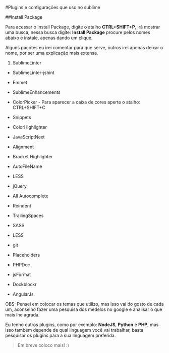 #Plugins e configurações que uso no sublime

##Install Package

Para acessar o Install Package, digite o atalho **CTRL+SHIFT+P**, irá mostrar uma busca, nessa busca digite: **Install Package** procure pelos nomes abaixo e instale, apenas dando um clique.


Alguns pacotes eu irei comentar para que serve, outros irei apenas deixar o nome, por ser uma explicação mais extensa.

1. SublimeLinter

* SublimeLinter-jshint

* Emmet

* SublimeEnhancements

* ColorPicker - Para aparecer a caixa de cores aperte o atalho: CTRL+SHIFT+C

* Snippets

* ColorHighlighter

* JavaScriptNext

* Alignment

* Bracket Highlighter

* AutoFileName

* LESS

* jQuery

* All Autocomplete

* Reindent

* TrailingSpaces

* SASS

* LESS

* git

* Placeholders

* PHPDoc

* jsFormat

* Dockblockr

* AngularJs

OBS: Pensei em colocar os temas que utilizo, mas isso vai do gosto de cada um, aconselho fazer uma pesquisa dos medelos no google e analisar o que mais lhe agrada.

Eu tenho outros plugins, como por exemplo: **NodeJS**, **Python** e **PHP**, mas isso também depende de qual linguagem você vai trabalhar, basta pesquisar os plugins para a sua linguagem preferida.


>Em breve coloco mais! :)